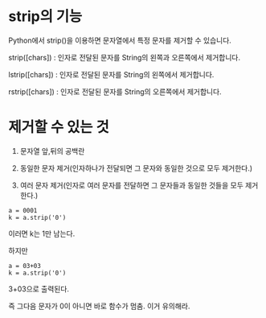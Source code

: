 # strip의 기능
Python에서 strip()을 이용하면 문자열에서 특정 문자를 제거할 수 있습니다.

strip([chars]) : 인자로 전달된 문자를 String의 왼쪽과 오른쪽에서 제거합니다.

lstrip([chars]) : 인자로 전달된 문자를 String의 왼쪽에서 제거합니다.

rstrip([chars]) : 인자로 전달된 문자를 String의 오른쪽에서 제거합니다.

# 제거할 수 있는 것
1. 문자열 앞,뒤의 공백란

2. 동일한 문자 제거(인자하나가 전달되면 그 문자와 동일한 것으로 모두 제거한다.)

3. 여러 문자 제거(인자로 여러 문자를 전달하면 그 문자들과 동일한 것들을 모두 제거한다.)

```
a = 0001
k = a.strip('0')
```
이러면 k는 1만 남는다.

하지만

```
a = 03+03
k = a.strip('0')
```
3+03으로 출력된다.

즉 그다음 문자가 0이 아니면 바로 함수가 멈춤. 이거 유의해라.
